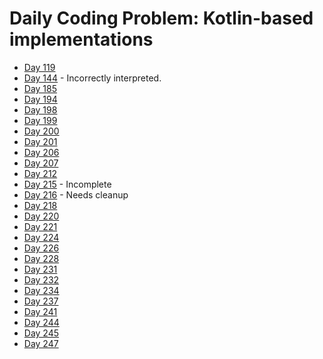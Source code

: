 # Daily Coding Problem: Kotlin-based implementations

* [Day 119](src/main/kotlin/dcp/day119)
* [Day 144](src/main/kotlin/dcp/day144) - Incorrectly interpreted.
* [Day 185](src/main/kotlin/dcp/day185)
* [Day 194](src/main/kotlin/dcp/day194)
* [Day 198](src/main/kotlin/dcp/day198)
* [Day 199](src/main/kotlin/dcp/day199)
* [Day 200](src/main/kotlin/dcp/day200)
* [Day 201](src/main/kotlin/dcp/day201)
* [Day 206](src/main/kotlin/dcp/day206)
* [Day 207](src/main/kotlin/dcp/day207)
* [Day 212](src/main/kotlin/dcp/day212)
* [Day 215](src/main/kotlin/dcp/day215) - Incomplete
* [Day 216](src/main/kotlin/dcp/day216) - Needs cleanup
* [Day 218](src/main/kotlin/dcp/day218)
* [Day 220](src/main/kotlin/dcp/day220)
* [Day 221](src/main/kotlin/dcp/day221)
* [Day 224](src/main/kotlin/dcp/day224)
* [Day 226](src/main/kotlin/dcp/day226)
* [Day 228](src/main/kotlin/dcp/day228)
* [Day 231](src/main/kotlin/dcp/day231)
* [Day 232](src/main/kotlin/dcp/day232)
* [Day 234](src/main/kotlin/dcp/day234)
* [Day 237](src/main/kotlin/dcp/day237)
* [Day 241](src/main/kotlin/dcp/day241)
* [Day 244](src/main/kotlin/dcp/day244)
* [Day 245](src/main/kotlin/dcp/day245)
* [Day 247](src/main/kotlin/dcp/day247)
